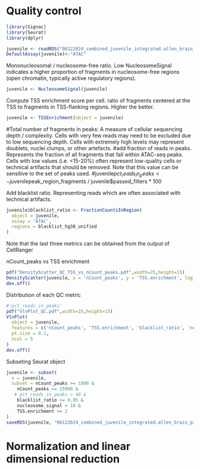# Quality control

```r
library(Signac)
library(Seurat)
library(dplyr)

juvenile <- readRDS("06122024_combined_juvenile_integrated.allen_brain_projection.rds")
DefaultAssay(juvenile)<-"ATAC"
```

Mononucleosomal / nucleosome-free ratio.  Low NucleosomeSignal indicates a higher proportion of fragments in nucleosome-free regions (open chromatin, typically active regulatory regions).
```r
juvenile <- NucleosomeSignal(juvenile)
```
Compute TSS enrichment score per cell. ratio of fragments centered at the TSS to fragments in TSS-flanking regions. Higher the better. 
```r
juvenile <- TSSEnrichment(object = juvenile)
```


#Total number of fragments in peaks: A measure of cellular sequencing depth / complexity. Cells with very few reads may need to be excluded due to low sequencing depth. Cells with extremely high levels may represent doublets, nuclei clumps, or other artefacts.
#add fraction of reads in peaks. Represents the fraction of all fragments that fall within ATAC-seq peaks. Cells with low values (i.e. <15-20%) often represent low-quality cells or technical artifacts that should be removed. Note that this value can be sensitive to the set of peaks used.
#juvenile$pct_reads_in_peaks <- juvenile$peak_region_fragments / juvenile$passed_filters * 100

Add blacklist ratio. Representing reads which are often associated with technical artifacts.
```r
juvenile$blacklist_ratio <- FractionCountsInRegion(
  object = juvenile, 
  assay = 'ATAC',
  regions = blacklist_hg38_unified
)
```


Note that the last three metrics can be obtained from the output of CellRanger

nCount_peaks vs TSS enrichment
```r
pdf("DensityScatter_QC_TSS_vs_nCount_peaks.pdf",width=25,height=15)
DensityScatter(juvenile, x = 'nCount_peaks', y = 'TSS.enrichment', log_x = TRUE, quantiles = TRUE)
dev.off()
```

Distribution of each QC metric
```r
#'pct_reads_in_peaks'
pdf("VlnPlot_QC.pdf",width=25,height=15)
VlnPlot(
  object = juvenile,
  features = c('nCount_peaks', 'TSS.enrichment', 'blacklist_ratio', 'nucleosome_signal'),
  pt.size = 0.1,
  ncol = 5
)
dev.off()
```

Subseting Seurat object
```r
juvenile <- subset(
  x = juvenile,
  subset = nCount_peaks >= 1000 &
    nCount_peaks <= 25000 &
   # pct_reads_in_peaks > 40 &
    blacklist_ratio <= 0.05 &
    nucleosome_signal < 10 &
    TSS.enrichment >= 2
)
saveRDS(juvenile, "06122024_combined_juvenile_integrated.allen_brain_projection.filtered.rds")
```
# Normalization and linear dimensional reduction
